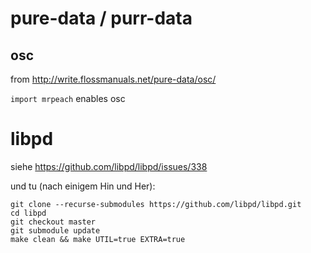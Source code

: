 # pure-data / purr-data

## osc

from http://write.flossmanuals.net/pure-data/osc/

`import mrpeach` enables osc


# libpd

siehe https://github.com/libpd/libpd/issues/338

und tu (nach einigem Hin und Her):

```
git clone --recurse-submodules https://github.com/libpd/libpd.git
cd libpd
git checkout master
git submodule update
make clean && make UTIL=true EXTRA=true
```